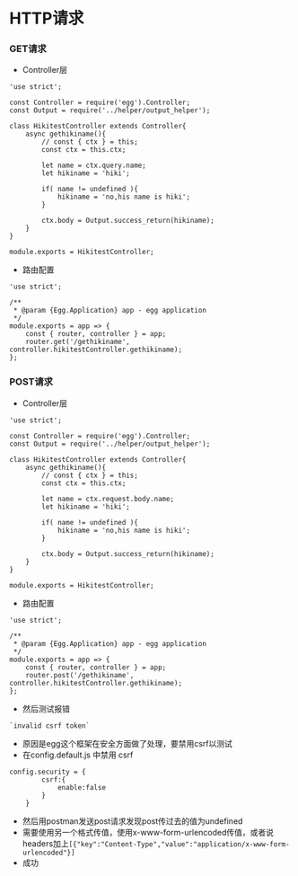 # HTTP请求
### GET请求
- Controller层
```
'use strict';

const Controller = require('egg').Controller;
const Output = require('../helper/output_helper');

class HikitestController extends Controller{
    async gethikiname(){
        // const { ctx } = this; 
        const ctx = this.ctx;

        let name = ctx.query.name;
        let hikiname = 'hiki';

        if( name != undefined ){
            hikiname = 'no,his name is hiki';
        }

        ctx.body = Output.success_return(hikiname);
    }
}

module.exports = HikitestController;
```
- 路由配置
```
'use strict';

/**
 * @param {Egg.Application} app - egg application
 */
module.exports = app => {
    const { router, controller } = app;
    router.get('/gethikiname', controller.hikitestController.gethikiname);
};
```
### POST请求
- Controller层
```
'use strict';

const Controller = require('egg').Controller;
const Output = require('../helper/output_helper');

class HikitestController extends Controller{
    async gethikiname(){
        // const { ctx } = this; 
        const ctx = this.ctx;

        let name = ctx.request.body.name;
        let hikiname = 'hiki';

        if( name != undefined ){
            hikiname = 'no,his name is hiki';
        }

        ctx.body = Output.success_return(hikiname);
    }
}

module.exports = HikitestController;
```
- 路由配置
```
'use strict';

/**
 * @param {Egg.Application} app - egg application
 */
module.exports = app => {
    const { router, controller } = app;
    router.post('/gethikiname', controller.hikitestController.gethikiname);
};
```
- 然后测试报错
```
`invalid csrf token`
```
- 原因是egg这个框架在安全方面做了处理，要禁用csrf以测试
- 在config.default.js 中禁用 csrf 
```
config.security = {
        csrf:{
            enable:false
        }
    }
```
- 然后用postman发送post请求发现post传过去的值为undefined
- 需要使用另一个格式传值，使用x-www-form-urlencoded传值，或者说headers加上`[{"key":"Content-Type","value":"application/x-www-form-urlencoded"}]`
- 成功